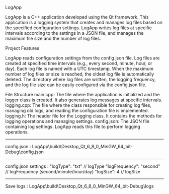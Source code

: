 LogApp

LogApp is a C++ application developed using the Qt framework. This application is a logging system that creates and manages log files based on the specified configuration settings. LogApp writes log files at specific intervals according to the settings in a JSON file, and manages the maximum file size and the number of log files.

Project Features

LogApp reads configuration settings from the config.json file.
Log files are created at specified time intervals (e.g., every second, minute, hour, or day).
Each log file is named with a UTC timestamp.
When the maximum number of log files or size is reached, the oldest log file is automatically deleted.
The directory where log files are written, the logging frequency, and the log file size can be easily configured via the config.json file.

File Structure
main.cpp: The file where the application is initialized and the logger class is created. It also generates log messages at specific intervals.
logging.cpp: The file where the class responsible for creating log files, managing old logs, and reading the configuration file is implemented.
logging.h: The header file for the Logging class. It contains the methods for logging operations and managing settings.
config.json: The JSON file containing log settings. LogApp reads this file to perform logging operations.

------------------------------
config.json :
LogApp\build\Desktop_Qt_6_8_0_MinGW_64_bit-Debug\config.json

------------------------------
config.json settings :
"logType": "txt" // logType
"logFrequency": "second" // logFrequency (second/minute/hour/day) 
"logSize": 4   // logSize

------------------------------
Save logs :
LogApp\build\Desktop_Qt_6_8_0_MinGW_64_bit-Debug\logs




